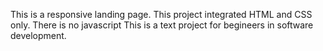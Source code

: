 This is a responsive landing page.
This project integrated HTML and CSS only. There is no javascript
This is a text project for begineers in software development.
